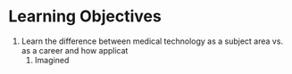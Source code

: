 # Learning Objectives
1. Learn the difference between medical technology as a subject area vs. as a career and how applicat
	1. Imagined